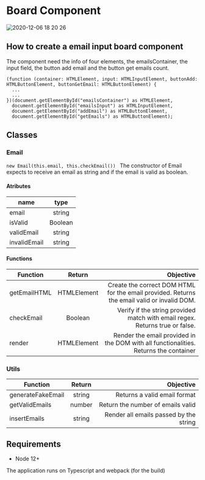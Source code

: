 # Board Component
![2020-12-06 18 20 26](https://user-images.githubusercontent.com/14844155/101389097-34c37380-38c1-11eb-9d9d-89689b07ea1f.gif)

## How to create a email input board component
The component need the info of four elements, the emailsContainer, the input field, the  button add email and the button get emails count. 

```
(function (container: HTMLElement, input: HTMLInputElement, buttonAdd: HTMLButtonElement, buttonGetEmail: HTMLButtonElement) {
  ...
  ...
})(document.getElementById("emailsContainer") as HTMLElement,
  document.getElementById("emailsInput") as HTMLInputElement,
  document.getElementById("addEmail") as HTMLButtonElement,
  document.getElementById("getEmails") as HTMLButtonElement); 
  ```
  
 ## Classes
 ### Email 
 ``` new Email(this.email, this.checkEmail())  ```
 The constructor of Email expects to receive an email as string and if the email is valid as boolean. 
 #### Atributes
 | name        | type           | 
| ------------- |:-------------:| 
| email      | string | 
| isValid      | Boolean | 
| validEmail      | string | 
| invalidEmail      | string | 



 #### Functions
 | Function        | Return           | Objective    |
| ------------- |:-------------:| -----:|
| getEmailHTML      | HTMLElement | Create the correct DOM HTML for the email provided. Returns the email valid or invalid DOM. |
| checkEmail      | Boolean | Verify if the string provided match with email regex. Returns true or false. |
| render     | HTMLElement      |  Render the email provided in the DOM with all functionalities. Returns the container |
 
 ### Utils
 | Function        | Return           | Objective    |
| ------------- |:-------------:| -----:|
| generateFakeEmail      | string | Returns a valid email format |
| getValidEmails      | number | Return the number of emails valid|
| insertEmails      | string | Render all emails passed by the string |




 ## Requirements
  + Node 12+
  
  The application runs on Typescript and webpack (for the build)
  
  
